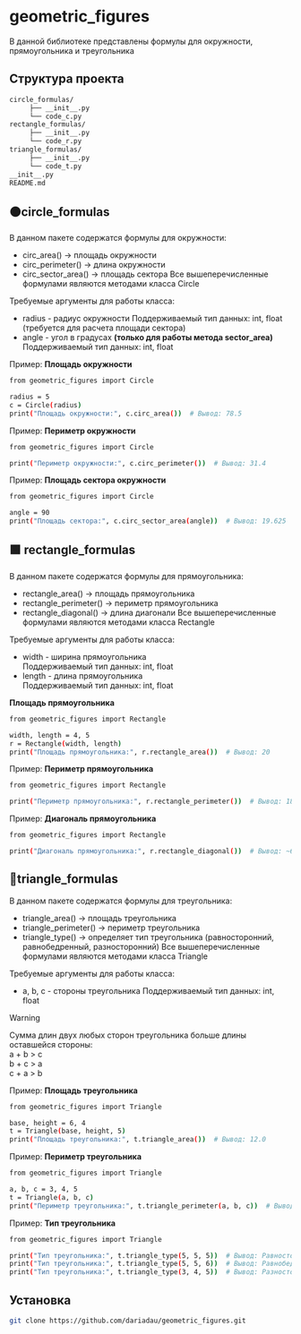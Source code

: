 # geometric_figures
В данной библиотеке представлены формулы для окружности, прямоугольника и треугольника

## Структура проекта
```bash
circle_formulas/  
     ├── __init__.py  
     └── code_с.py  
rectangle_formulas/  
     ├── __init__.py  
     └── code_r.py  
triangle_formulas/  
     ├── __init__.py  
     └── code_t.py  
__init__.py  
README.md
```

## 🟠circle_formulas

В данном пакете содержатся формулы для окружности:  
* circ_area() → площадь окружности
* circ_perimeter() → длина окружности
* circ_sector_area() → площадь сектора
Все вышеперечисленные формулами являются методами класса Circle

Требуемые аргументы для работы класса:
* radius - радиус окружности
  Поддерживаемый тип данных: int, float (требуется для расчета площади сектора)
* angle - угол в градусах __(только для работы метода sector_area)__
  Поддерживаемый тип данных: int, float


Пример: __Площадь окружности__

```bash
from geometric_figures import Circle

radius = 5
c = Circle(radius)
print("Площадь окружности:", c.circ_area())  # Вывод: 78.5
```  

Пример: __Периметр окружности__
```bash
from geometric_figures import Circle

print("Периметр окружности:", c.circ_perimeter())  # Вывод: 31.4
```


Пример: __Площадь сектора окружности__
```bash
from geometric_figures import Circle

angle = 90
print("Площадь сектора:", c.circ_sector_area(angle))  # Вывод: 19.625
```

## 🟩 rectangle_formulas

В данном пакете содержатся формулы для прямоугольника:  
* rectangle_area() → площадь прямоугольника
* rectangle_perimeter() → периметр прямоугольника
* rectangle_diagonal() → длина диагонали
  Все вышеперечисленные формулами являются методами класса Rectangle

Требуемые аргументы для работы класса:
* width - ширина прямоугольника  
  Поддерживаемый тип данных: int, float
* length - длина прямоугольника  
  Поддерживаемый тип данных: int, float

__Площадь прямоугольника__

```bash
from geometric_figures import Rectangle

width, length = 4, 5
r = Rectangle(width, length)
print("Площадь прямоугольника:", r.rectangle_area())  # Вывод: 20
```  

Пример: __Периметр прямоугольника__
```bash
from geometric_figures import Rectangle

print("Периметр прямоугольника:", r.rectangle_perimeter())  # Вывод: 18
```

Пример: __Диагональ прямоугольника__
```bash
from geometric_figures import Rectangle

print("Диагональ прямоугольника:", r.rectangle_diagonal())  # Вывод: ~6.4
```

## 🔺triangle_formulas

В данном пакете содержатся формулы для треугольника:  

* triangle_area() → площадь треугольника
* triangle_perimeter() → периметр треугольника
* triangle_type() → определяет тип треугольника (равносторонний, равнобедренный, разносторонний)
  Все вышеперечисленные формулами являются методами класса Triangle

Требуемые аргументы для работы класса:
* a, b, c - стороны треугольника 
  Поддерживаемый тип данных: int, float

> [!WARNING]
> Сумма длин двух любых сторон треугольника больше длины оставшейся стороны:  
> a + b > c  
> b + c > a  
> c + a > b  

Пример: __Площадь треугольника__
```bash
from geometric_figures import Triangle

base, height = 6, 4
t = Triangle(base, height, 5)
print("Площадь треугольника:", t.triangle_area())  # Вывод: 12.0
```

Пример: __Периметр треугольника__
```bash
from geometric_figures import Triangle

a, b, c = 3, 4, 5
t = Triangle(a, b, c)
print("Периметр треугольника:", t.triangle_perimeter(a, b, c))  # Вывод: 12
```

Пример: __Тип треугольника__
```bash
from geometric_figures import Triangle

print("Тип треугольника:", t.triangle_type(5, 5, 5))  # Вывод: Равносторонний
print("Тип треугольника:", t.triangle_type(5, 5, 6))  # Вывод: Равнобедренный
print("Тип треугольника:", t.triangle_type(3, 4, 5))  # Вывод: Разносторонний
```

## Установка

```bash
git clone https://github.com/dariadau/geometric_figures.git
